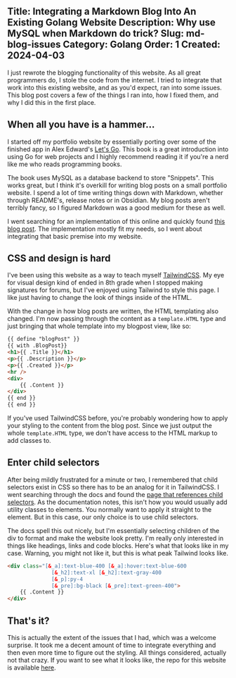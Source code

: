 Title: Integrating a Markdown Blog Into An Existing Golang Website
Description: Why use MySQL when Markdown do trick?
Slug: md-blog-issues
Category: Golang
Order: 1
Created: 2024-04-03
---

I just rewrote the blogging functionality of this website.  As all great programmers do, I stole the code from the internet.  I tried to integrate that work into this existing website, and as you'd expect, ran into some issues.  This blog post covers a few of the things I ran into, how I fixed them, and why I did this in the first place.

## When all you have is a hammer...

I started off my portfolio website by essentially porting over some of the finished app in Alex Edward's [Let's Go](https://lets-go.alexedwards.net/).  This book is a great introduction into using Go for web projects and I highly recommend reading it if you're a nerd like me who reads programming books.

The book uses MySQL as a database backend to store "Snippets".  This works great, but I think it's overkill for writing blog posts on a small portfolio website.  I spend a lot of time writing things down with Markdown, whether through README's, release notes or in Obsidian.  My blog posts aren't terribly fancy, so I figured Markdown was a good medium for these as well.

I went searching for an implementation of this online and quickly found [this blog post](https://fluxsec.red/how-I-developed-a-markdown-blog-with-go-and-HTMX#).  The implementation mostly fit my needs, so I went about integrating that basic premise into my website.

## CSS and design is hard

I've been using this website as a way to teach myself [TailwindCSS](https://tailwindcss.com/).  My eye for visual design kind of ended in 8th grade when I stopped making signatures for forums, but I've enjoyed using Tailwind to style this page.  I like just having to change the look of things inside of the HTML.

With the change in how blog posts are written, the HTML templating also changed.  I'm now passing through the content as a `template.HTML` type and just bringing that whole template into my blogpost view, like so:

```html
{{ define "blogPost" }}
{{ with .BlogPost}}
<h1>{{ .Title }}</h1>
<p>{{ .Description }}</p>
<p>{{ .Created }}</p>
<hr />
<div>
    {{ .Content }}
</div>
{{ end }}
{{ end }}
```

If you've used TailwindCSS before, you're probably wondering how to apply your styling to the content from the blog post.  Since we just output the whole `template.HTML` type, we don't have access to the HTML markup to add classes to.

## Enter child selectors

After being mildly frustrated for a minute or two, I remembered that child selectors exist in CSS so there has to be an analog for it in TailwindCSS.  I went searching through the docs and found the [page that references child selectors](https://tailwindcss.com/docs/hover-focus-and-other-states#child-selectors).  As the documentation notes, this isn't how you would usually add utility classes to elements. You normally want to apply it straight to the element.  But in this case, our only choice is to use child selectors.

The docs spell this out nicely, but I'm essentially selecting children of the div to format and make the website look pretty.  I'm really only interested in things like headings, links and code blocks.  Here's what that looks like in my case.  Warning, you might not like it, but this is what peak Tailwind looks like.

```html
<div class="[&_a]:text-blue-400 [&_a]:hover:text-blue-600
              [&_h2]:text-xl [&_h2]:text-gray-400 
              [&_p]:py-4
              [&_pre]:bg-black [&_pre]:text-green-400">
    {{ .Content }}
</div>
```

## That's it?

This is actually the extent of the issues that I had, which was a welcome surprise.  It took me a decent amount of time to integrate everything and then even more time to figure out the styling.  All things considered, actually not that crazy.  If you want to see what it looks like, the repo for this website is available [here](https://github.com/beckerlabs/portfolio).